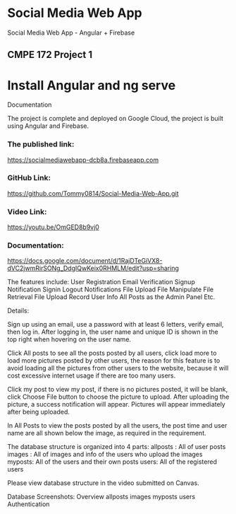 # Social Media Web App
Social Media Web App - Angular + Firebase
## CMPE 172 Project 1
# Install Angular and ng serve

Documentation

The project is complete and deployed on Google Cloud, the project is built using Angular and Firebase.

### The published link: 
https://socialmediawebapp-dcb8a.firebaseapp.com

### GitHub Link: 
https://github.com/Tommy0814/Social-Media-Web-App.git

### Video Link: 
https://youtu.be/OmGED8b9vj0

### Documentation:
https://docs.google.com/document/d/1RajDTeGiVX8-dVC2jwmRirSONg_DdgIQwKeix0RHMLM/edit?usp=sharing

The features include:
User Registration 
Email Verification
Signup Notification
Signin
Logout
Notifications
File Upload
File Manipulate
File Retrieval
File Upload Record User Info
All Posts as the Admin Panel
Etc.

Details: 

Sign up using an email, use a password with at least 6 letters, verify email, then log in. After logging in, the user name and unique ID is shown in the top right when hovering on the user name.

Click All posts to see all the posts posted by all users, click load more to load more pictures posted by other users, the reason for this feature is to avoid loading all the pictures from other users to the website, because it will cost excessive internet usage if there are too many users.

Click my post to view my post, if there is no pictures posted, it will be blank, click Choose File button to choose the picture to upload. After uploading the picture, a success notification will appear. Pictures will appear immediately after being uploaded.

In All Posts to view the posts posted by all the users, the post time and user name are all shown below the image, as required in the requirement.

The database structure is organized into 4 parts:
allposts : All of user posts
images : All of images and info of the users who upload the images
myposts: All of the users and their own posts
users: All of the registered users

Please view database structure in the video submitted on Canvas.

Database Screenshots:
Overview
allposts
images
myposts
users
Authentication

